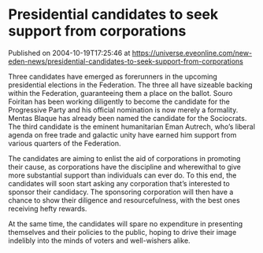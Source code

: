 # Presidential candidates to seek support from corporations
Published on 2004-10-19T17:25:46 at https://universe.eveonline.com/new-eden-news/presidential-candidates-to-seek-support-from-corporations

Three candidates have emerged as forerunners in the upcoming presidential elections in the Federation. The three all have sizeable backing within the Federation, guaranteeing them a place on the ballot. Souro Foiritan has been working diligently to become the candidate for the Progressive Party and his official nomination is now merely a formality. Mentas Blaque has already been named the candidate for the Sociocrats. The third candidate is the eminent humanitarian Eman Autrech, who’s liberal agenda on free trade and galactic unity have earned him support from various quarters of the Federation.   
  
The candidates are aiming to enlist the aid of corporations in promoting their cause, as corporations have the discipline and wherewithal to give more substantial support than individuals can ever do. To this end, the candidates will soon start asking any corporation that’s interested to sponsor their candidacy. The sponsoring corporation will then have a chance to show their diligence and resourcefulness, with the best ones receiving hefty rewards.   
  
At the same time, the candidates will spare no expenditure in presenting themselves and their policies to the public, hoping to drive their image indelibly into the minds of voters and well-wishers alike.
